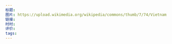 ```yaml
---
标题: 
图片: https://upload.wikimedia.org/wikipedia/commons/thumb/7/74/Vietnam_china.jpg/450px-Vietnam_china.jpg
链接: 
时时: 
评价: 
tags:
---
```


